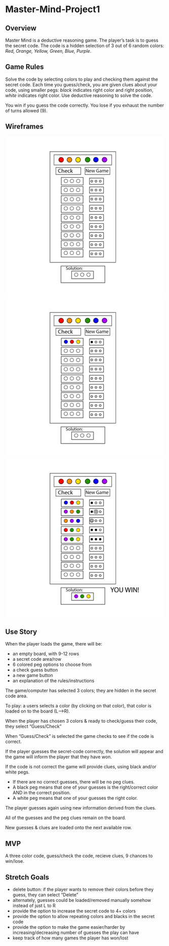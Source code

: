 # **Master-Mind-Project1**
## **Overview**
Master Mind is a deductive reasoning game.
The player’s task is to guess the secret code.
The code is a hidden selection of 3 out of 6 random colors: *Red, Orange, Yellow, Green, Blue, Purple*.
## **Game Rules**
Solve the code by selecting colors to play and checking them against the secret code. 
Each time you guess/check, you are given clues about your code, using smaller pegs: *black* indicates right color and right position, *white* indicates right color. Use deductive reasoning to solve the code.

You win if you guess the code correctly.
You lose if you exhaust the number of turns allowed (9). 

## **Wireframes**
![1](assets/state1.png)
![2](assets/state2.png)
![2](assets/state3.png)
## **Use Story**
When the player loads the game, there will be:
- an empty board, with 9-12 rows 
- a secret code area/row 
- 6 colored peg options to choose from 
- a check guess button
- a new game button 
- an explanation of the rules/instructions  

The game/computer has selected 3 colors; they are hidden in the secret code area.

To play: a users selects a color (by clicking on that color), that color is loaded on to the board (L—>R). 

When the player has chosen 3 colors & ready to check/guess their code, they select “Guess/Check”

When “Guess/Check” is selected the game checks to see if the code is correct. 

If the player guesses the secret-code correctly, the solution will appear and the game will inform the player that they have won. 

If the code is not correct the game will provide clues, using black and/or white pegs.
- If there are no correct guesses, there will be no peg clues. 
- A black peg means that one of your guesses is the right/correct color AND in the correct position.
- A white peg means that one of your guesses the right color. 

The player guesses again using new information derived from the clues.

All of the guesses and the peg clues remain on the board.

New guesses & clues are loaded onto the next available row. 

## **MVP**
A three color code, guess/check the code, recieve clues, 9 chances to win/lose. 
## **Stretch Goals**
- delete button: if the player wants to remove their colors before they guess, they can select “Delete”
- alternately, guesses could be loaded/removed manually somehow instead of just L to R 
- provide the option to increase the secret code to 4+ colors
- provide the option to allow repeating colors and blacks in the secret code
- provide the option to make the game easier/harder by increasing/decreasing number of guesses the play can have
- keep track of how many games the player has won/lost

